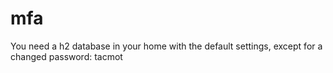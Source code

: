 # mfa
You need a h2 database in your home with the default settings, except
for a changed password: tacmot
